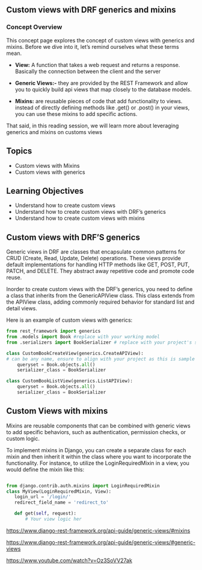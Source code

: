 ## Custom views with DRF generics and mixins
  ### Concept Overview
This concept page explores the concept of custom views with generics and mixins. Before we dive into it, let’s remind ourselves what these terms mean.

- **View:** A function that takes a web request and returns a response. Basically the connection between the client and the server

- **Generic Views:-** they are provided by the REST Framework and allow you to quickly build api views that map closely to the database models.

- **Mixins:** are reusable pieces of code that add functionality to views. instead of directly defining methods like .get() or .post() in your views, you can use these mixins to add specific actions.

That said, in this reading session, we will learn more about leveraging generics and mixins on customs views


## Topics
- Custom views with Mixins
- Custom views with generics
## Learning Objectives
- Understand how to create custom views
- Understand how to create custom views with DRF’s generics
- Understand how to create custom views with mixins


## Custom views with DRF’S generics
Generic views in DRF are classes that encapsulate common patterns for CRUD (Create, Read, Update, Delete) operations. These views provide default implementations for handling HTTP methods like GET, POST, PUT, PATCH, and DELETE. They abstract away repetitive code and promote code reuse.

Inorder to create custom views with the DRF’s generics, you need to define a class that inherits from the GenericAPIView class. This class extends from the APIView class, adding commonly required behavior for standard list and detail views.

Here is an example of custom views with generics:

```python
from rest_framework import generics
from .models import Book #replace with your working model
from .serializers import BookSerializer # replace with your project's serializer

class CustomBookCreateView(generics.CreateAPIView):
# can be any name, ensure to align with your project as this is sample exampls 
    queryset = Book.objects.all()
    serializer_class = BookSerializer

class CustomBookListView(generics.ListAPIView):
    queryset = Book.objects.all()
    serializer_class = BookSerializer
```

## Custom Views with mixins
Mixins are reusable components that can be combined with generic views to add specific behaviors, such as authentication, permission checks, or custom logic.

To implement mixins in Django, you can create a separate class for each mixin and then inherit it within the class where you want to incorporate the functionality. For instance, to utilize the LoginRequiredMixin in a view, you would define the mixin like this:


```python

from django.contrib.auth.mixins import LoginRequiredMixin
class MyView(LoginRequiredMixin, View):
   login_url = '/login/'
   redirect_field_name = 'redirect_to'

   def get(self, request):
       # Your view logic her
```

https://www.django-rest-framework.org/api-guide/generic-views/#mixins


https://www.django-rest-framework.org/api-guide/generic-views/#generic-views


https://www.youtube.com/watch?v=Oz3SoVV27ak